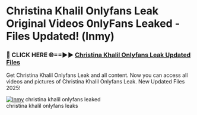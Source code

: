 # Christina Khalil Onlyfans Leak Original Videos 0nlyFans Leaked - Files Updated! (lnmy)

<h3>🔴 CLICK HERE 🌐==►► <a href="https://tinyurl.com/2wckxsce" rel="nofollow">Christina Khalil Onlyfans Leak Updated Files</a></h3>

Get Christina Khalil Onlyfans Leak and all content. Now you can access all videos and pictures of Christina Khalil Onlyfans Leak. New Updated Files 2025!

[![lnmy](https://i.imgur.com/AFduVYN.gif)](https://tinyurl.com/2wckxsce)
christina khalil onlyfans leaked<br>
christina khalil onlyfans leaks